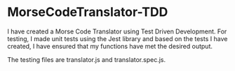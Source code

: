 # MorseCodeTranslator-TDD

I have created a Morse Code Translator using Test Driven Development. For testing, I made unit tests using the Jest library and based on the tests I have created, I have ensured that my functions have met the desired output. 

The testing files are translator.js and translator.spec.js.